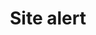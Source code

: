 ---
layout: pattern
categories: [patterns, site-alert]
title: Site alert
type: [sub-nav-item]
permalink: /patterns/site-alert/
variations: true
overview: Lorem ipsum dolor sit amet, consectetur adipiscing elit, sed do eiusmod tempor incididunt ut labore et dolore magna aliqua. Interdum velit euismod in pellentesque. 
description: |
    
usa-link: "https://designsystem.digital.gov/components/site-alert/"
specification: |
#spec:
site-alert-type: 
### options: slim, no-header, no-icon, list
site-alert-color: info
### options: emergency, info
site-alert-title: Short alert message
site-alert-content: Additional context and followup information including <a class="usa-link" href="/">a link</a>
yml: |
  
  site-alert-type: 
  ### options: 
    ### slim
    ### no-header
    ### no-icon
    ### list
  site-alert-color: info
  ### options: 
    ### emergency
    ### info
  site-alert-title: Short alert message
  site-alert-content: Additional context and followup information including <a class="usa-link" href="/">a link</a>

jekyll: |

  "{% include patterns/site-alert/site-alert.md %}"
### Paths to view design and code... 
## designimg: can be used to show an image of the design until a coded version can be created. The htmlpath & csspath should be located in the pattens folder. Read more about creating coded components in /docs/creating-patterns 
# designimg: 
htmlexcerpt: patterns/site-alert/site-alert-info.md
htmlpath: patterns/site-alert/site-alert.md
csspath: patterns/site-alert/index.scss
---